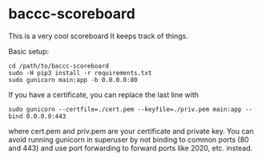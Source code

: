 # baccc-scoreboard
This is a very cool scoreboard
It keeps track of things.

Basic setup:
```
cd /path/to/baccc-scoreboard
sudo -H pip3 install -r requirements.txt
sudo gunicorn main:app -b 0.0.0.0:80
```
If you have a certificate, you can replace the last line with
```
sudo gunicorn --certfile=./cert.pem --keyfile=./priv.pem main:app --bind 0.0.0.0:443
```
where cert.pem and priv.pem are your certificate and private key.
You can avoid running gunicorn in superuser by not binding to common ports (80 and 443) and use port forwarding to forward ports like 2020, etc. instead.